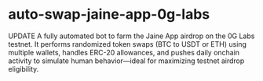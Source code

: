 # auto-swap-jaine-app-0g-labs
UPDATE A fully automated bot to farm the Jaine App airdrop on the 0G Labs testnet. It performs randomized token swaps (BTC to USDT or ETH) using multiple wallets, handles ERC-20 allowances, and pushes daily onchain activity to simulate human behavior—ideal for maximizing testnet airdrop eligibility.
